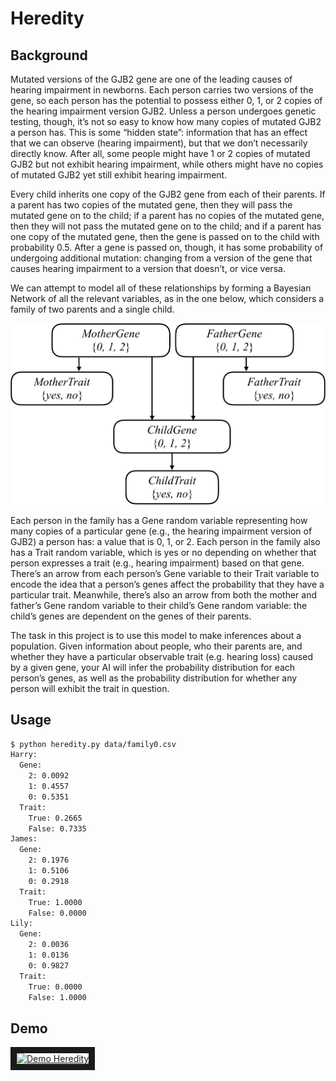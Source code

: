 # Heredity

## Background

Mutated versions of the GJB2 gene are one of the leading causes of hearing impairment in newborns.
Each person carries two versions of the gene, so each person has the potential to possess either
0, 1, or 2 copies of the hearing impairment version GJB2. Unless a person undergoes genetic testing,
though, it’s not so easy to know how many copies of mutated GJB2 a person has. This is some “hidden state”:
information that has an effect that we can observe (hearing impairment), but that we don’t necessarily directly know.
After all, some people might have 1 or 2 copies of mutated GJB2 but not exhibit hearing impairment,
while others might have no copies of mutated GJB2 yet still exhibit hearing impairment.

Every child inherits one copy of the GJB2 gene from each of their parents. If a parent has two copies
of the mutated gene, then they will pass the mutated gene on to the child; if a parent has no copies of
the mutated gene, then they will not pass the mutated gene on to the child; and if a parent has one copy
of the mutated gene, then the gene is passed on to the child with probability 0.5. After a gene is passed on,
though, it has some probability of undergoing additional mutation: changing from a version of the gene that
causes hearing impairment to a version that doesn’t, or vice versa.

We can attempt to model all of these relationships by forming a Bayesian Network of all the relevant variables,
as in the one below, which considers a family of two parents and a single child.

![network](images/gene_network.png)

Each person in the family has a Gene random variable representing how many copies of a particular gene
(e.g., the hearing impairment version of GJB2) a person has: a value that is 0, 1, or 2. Each person in
the family also has a Trait random variable, which is yes or no depending on whether that person expresses a
trait (e.g., hearing impairment) based on that gene. There’s an arrow from each person’s Gene variable to their
Trait variable to encode the idea that a person’s genes affect the probability that they have a particular trait.
Meanwhile, there’s also an arrow from both the mother and father’s Gene random variable to their child’s Gene random
variable: the child’s genes are dependent on the genes of their parents.

The task in this project is to use this model to make inferences about a population.
Given information about people, who their parents are, and whether they have a particular observable
trait (e.g. hearing loss) caused by a given gene, your AI will infer the probability distribution for
each person’s genes, as well as the probability distribution for whether any person will exhibit the trait in question.

## Usage

```bash
$ python heredity.py data/family0.csv
Harry:
  Gene:
    2: 0.0092
    1: 0.4557
    0: 0.5351
  Trait:
    True: 0.2665
    False: 0.7335
James:
  Gene:
    2: 0.1976
    1: 0.5106
    0: 0.2918
  Trait:
    True: 1.0000
    False: 0.0000
Lily:
  Gene:
    2: 0.0036
    1: 0.0136
    0: 0.9827
  Trait:
    True: 0.0000
    False: 1.0000
```

## Demo

<a href="http://www.youtube.com/watch?feature=player_embedded&v=8wdMx0PUVBA
" target="_blank"><img src="http://img.youtube.com/vi/8wdMx0PUVBA/0.jpg"
alt="Demo Heredity" width="240" height="180" border="10" /></a>
